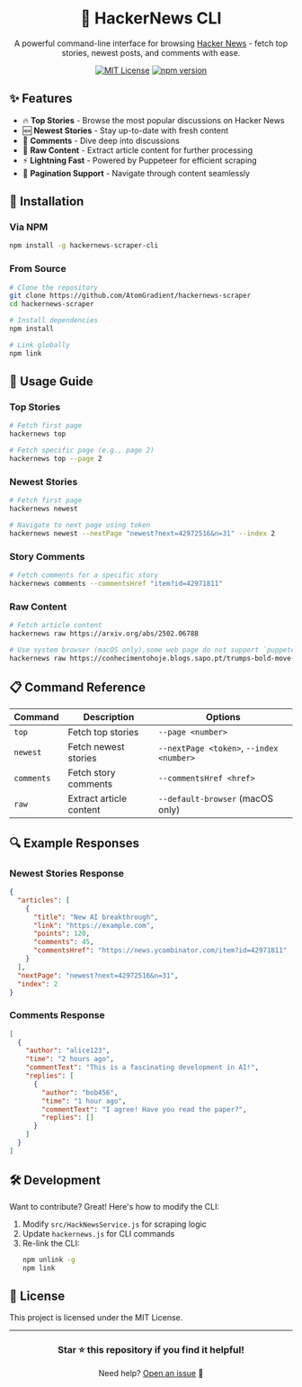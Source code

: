 <div align="center">

# 📰 HackerNews CLI

A powerful command-line interface for browsing [Hacker News](https://news.ycombinator.com) - fetch top stories, newest posts, and comments with ease.

[![MIT License](https://img.shields.io/badge/License-MIT-green.svg)](https://choosealicense.com/licenses/mit/)
[![npm version](https://badge.fury.io/js/hackernews-scraper-cli.svg)](https://www.npmjs.com/package/hackernews-scraper-cli)

</div>

## ✨ Features

- 🔥 **Top Stories** - Browse the most popular discussions on Hacker News
- 🆕 **Newest Stories** - Stay up-to-date with fresh content
- 💬 **Comments** - Dive deep into discussions
- 📄 **Raw Content** - Extract article content for further processing
- ⚡ **Lightning Fast** - Powered by Puppeteer for efficient scraping
- 📱 **Pagination Support** - Navigate through content seamlessly

## 🚀 Installation

### Via NPM
```bash
npm install -g hackernews-scraper-cli
```

### From Source
```bash
# Clone the repository
git clone https://github.com/AtomGradient/hackernews-scraper
cd hackernews-scraper

# Install dependencies
npm install

# Link globally
npm link
```

## 📖 Usage Guide

### Top Stories
```bash
# Fetch first page
hackernews top

# Fetch specific page (e.g., page 2)
hackernews top --page 2
```

### Newest Stories
```bash
# Fetch first page
hackernews newest

# Navigate to next page using token
hackernews newest --nextPage "newest?next=42972516&n=31" --index 2
```

### Story Comments
```bash
# Fetch comments for a specific story
hackernews comments --commentsHref "item?id=42971811"
```

### Raw Content
```bash
# Fetch article content
hackernews raw https://arxiv.org/abs/2502.06788

# Use system browser (macOS only),some web page do not support `puppeteer`, so we should use system browser instead
hackernews raw https://conhecimentohoje.blogs.sapo.pt/trumps-bold-move-a-bitcoin-etf-that-98774 --default-browser
```

## 📋 Command Reference

| Command | Description | Options |
|---------|-------------|----------|
| `top` | Fetch top stories | `--page <number>` |
| `newest` | Fetch newest stories | `--nextPage <token>`, `--index <number>` |
| `comments` | Fetch story comments | `--commentsHref <href>` |
| `raw` | Extract article content | `--default-browser` (macOS only) |

## 🔍 Example Responses

### Newest Stories Response
```json
{
  "articles": [
    {
      "title": "New AI breakthrough",
      "link": "https://example.com",
      "points": 120,
      "comments": 45,
      "commentsHref": "https://news.ycombinator.com/item?id=42971811"
    }
  ],
  "nextPage": "newest?next=42972516&n=31",
  "index": 2
}
```

### Comments Response
```json
[
  {
    "author": "alice123",
    "time": "2 hours ago",
    "commentText": "This is a fascinating development in AI!",
    "replies": [
      {
        "author": "bob456",
        "time": "1 hour ago",
        "commentText": "I agree! Have you read the paper?",
        "replies": []
      }
    ]
  }
]
```

## 🛠️ Development

Want to contribute? Great! Here's how to modify the CLI:

1. Modify `src/HackNewsService.js` for scraping logic
2. Update `hackernews.js` for CLI commands
3. Re-link the CLI:
   ```bash
   npm unlink -g
   npm link
   ```

## 📄 License

This project is licensed under the MIT License.

---

<div align="center">
  
### Star ⭐ this repository if you find it helpful!

Need help? [Open an issue](https://github.com/AtomGradient/hackernews-scraper/issues) 🤝

</div>